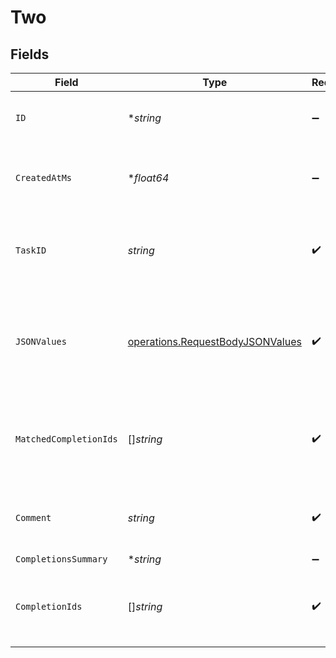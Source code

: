 # Two


## Fields

| Field                                                                                | Type                                                                                 | Required                                                                             | Description                                                                          |
| ------------------------------------------------------------------------------------ | ------------------------------------------------------------------------------------ | ------------------------------------------------------------------------------------ | ------------------------------------------------------------------------------------ |
| `ID`                                                                                 | **string*                                                                            | :heavy_minus_sign:                                                                   | The unique identifier for this feedback.                                             |
| `CreatedAtMs`                                                                        | **float64*                                                                           | :heavy_minus_sign:                                                                   | The epoch this schema was created.                                                   |
| `TaskID`                                                                             | *string*                                                                             | :heavy_check_mark:                                                                   | The unique identifier for the task associated with this feedback.                    |
| `JSONValues`                                                                         | [operations.RequestBodyJSONValues](../../models/operations/requestbodyjsonvalues.md) | :heavy_check_mark:                                                                   | The values of the feedback. Must be valid JSON according to the task schema.         |
| `MatchedCompletionIds`                                                               | []*string*                                                                           | :heavy_check_mark:                                                                   | The matched completion ids associated with this feedback.                            |
| `Comment`                                                                            | *string*                                                                             | :heavy_check_mark:                                                                   | The comment associated with this feedback.                                           |
| `CompletionsSummary`                                                                 | **string*                                                                            | :heavy_minus_sign:                                                                   | N/A                                                                                  |
| `CompletionIds`                                                                      | []*string*                                                                           | :heavy_check_mark:                                                                   | The completion ids to associate with this feedback.                                  |